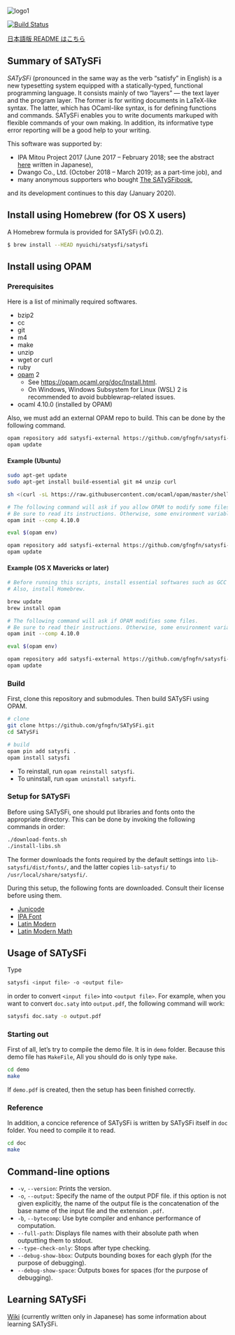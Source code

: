 ![logo1](https://raw.githubusercontent.com/wiki/gfngfn/SATySFi/img/satysfi-logo.png)

[![Build Status](https://github.com/gfngfn/SATySfi/workflows/CI/badge.svg)](https://github.com/gfngfn/SATySFi/actions?query=workflow%3ACI)

[日本語版 README はこちら](https://github.com/gfngfn/SATySFi/blob/master/README-ja.md)

## Summary of SATySFi

*SATySFi* (pronounced in the same way as the verb “satisfy” in English) is a new typesetting system equipped with a statically-typed, functional programming language. It consists mainly of two “layers” ― the text layer and the program layer. The former is for writing documents in LaTeX-like syntax. The latter, which has OCaml-like syntax, is for defining functions and commands. SATySFi enables you to write documents markuped with flexible commands of your own making. In addition, its informative type error reporting will be a good help to your writing.

This software was supported by:

* IPA Mitou Project 2017 (June 2017 – February 2018; see the abstract [here](https://www.ipa.go.jp/jinzai/mitou/2017/gaiyou_t-4.html) written in Japanese),
* Dwango Co., Ltd. (October 2018 – March 2019; as a part-time job), and
* many anonymous supporters who bought [The SATySFi​book](https://booth.pm/ja/items/1127224),

and its development continues to this day (January 2020).

## Install using Homebrew (for OS X users)

A Homebrew formula is provided for SATySFi (v0.0.2).

```sh
$ brew install --HEAD nyuichi/satysfi/satysfi
```

## Install using OPAM

### Prerequisites

Here is a list of minimally required softwares.

* bzip2
* cc
* git
* m4
* make
* unzip
* wget or curl
* ruby
* [opam](https://opam.ocaml.org/) 2
    * See <https://opam.ocaml.org/doc/Install.html>.
    * On Windows, Windows Subsystem for Linux (WSL) 2 is recommended to avoid bubblewrap-related issues.
* ocaml 4.10.0 (installed by OPAM)

Also, we must add an external OPAM repo to build. This can be done by the following command.

```sh
opam repository add satysfi-external https://github.com/gfngfn/satysfi-external-repo.git
opam update
```

#### Example (Ubuntu)

```sh
sudo apt-get update
sudo apt-get install build-essential git m4 unzip curl

sh <(curl -sL https://raw.githubusercontent.com/ocaml/opam/master/shell/install.sh)

# The following command will ask if you allow OPAM to modify some files (e.g. ~/.bash_profile).
# Be sure to read its instructions. Otherwise, some environment variables won't be set.
opam init --comp 4.10.0

eval $(opam env)

opam repository add satysfi-external https://github.com/gfngfn/satysfi-external-repo.git
opam update
```

#### Example (OS X Mavericks or later)

```sh
# Before running this scripts, install essential softwares such as GCC and Make. They can be installed from Xcode Command Line Tools.
# Also, install Homebrew.

brew update
brew install opam

# The following command will ask if OPAM modifies some files.
# Be sure to read their instructions. Otherwise, some environment variables won't be set.
opam init --comp 4.10.0

eval $(opam env)

opam repository add satysfi-external https://github.com/gfngfn/satysfi-external-repo.git
opam update
```

### Build

First, clone this repository and submodules. Then build SATySFi using OPAM.

```sh
# clone
git clone https://github.com/gfngfn/SATySFi.git
cd SATySFi

# build
opam pin add satysfi .
opam install satysfi
```

* To reinstall, run `opam reinstall satysfi`.
* To uninstall, run `opam uninstall satysfi`.

<!--
### Manual build of SATySFi

1. Install ocamlbuild, ocamlfind, and Menhir.
2. In repository, run `make`.
3. `macrodown` should then be available under the diretory.
4. Run `make install` to install `satysfi` as `/usr/local/bin/satysfi`.
5. Run `make install-lib` to create a symbolic link for the library.

You can modify the directory for the installation by specifying `PREFIX` like `sudo make install PREFIX=/usr/bin`. the symbolic link for the SATySFi library will be created as `/usr/local/lib-satysfi -> DIR/lib-satysfi` where `DIR` is the top directory of the repository.
-->

<!--
### Download release from GitHub

See [release page](https://github.com/gfngfn/Macrodown/releases)
-->

### Setup for SATySFi

Before using SATySFi, one should put libraries and fonts onto the appropriate directory. This can be done by invoking the following commands in order:

```sh
./download-fonts.sh
./install-libs.sh
```

The former downloads the fonts required by the default settings into `lib-satysfi/dist/fonts/`, and the latter copies `lib-satysfi/` to  `/usr/local/share/satysfi/`.

During this setup, the following fonts are downloaded. Consult their license before using them.

* [Junicode](http://junicode.sourceforge.net)
* [IPA Font](https://moji.or.jp/ipafont/)
* [Latin Modern](http://www.gust.org.pl/projects/e-foundry/latin-modern/)
* [Latin Modern Math](http://www.gust.org.pl/projects/e-foundry/lm-math)

## Usage of SATySFi

Type

```sh
satysfi <input file> -o <output file>
```

in order to convert `<input file>` into `<output file>`. For example, when you want to convert `doc.saty` into `output.pdf`, the following command will work:

```sh
satysfi doc.saty -o output.pdf
```

### Starting out

First of all, let’s try to compile the demo file. It is in `demo` folder. Because this demo file has `MakeFile`, All you should do is only type `make`.

```sh
cd demo
make
```

If `demo.pdf` is created, then the setup has been finished correctly.

### Reference

In addition, a concice reference of SATySFi is written by SATySFi itself in `doc` folder. You need to compile it to read.

```sh
cd doc
make
```

## Command-line options

* `-v`, `--version`: Prints the version.
* `-o`, `--output`: Specify the name of the output PDF file. if this option is not given explicitly, the name of the output file is the concatenation of the base name of the input file and the extension `.pdf`.
* `-b`, `--bytecomp`: Use byte compiler and enhance performance of computation.
* `--full-path`: Displays file names with their absolute path when outputting them to stdout.
* `--type-check-only`: Stops after type checking.
* `--debug-show-bbox`: Outputs bounding boxes for each glyph (for the purpose of debugging).
* `--debug-show-space`: Outputs boxes for spaces (for the purpose of debugging).

## Learning SATySFi

[Wiki](https://github.com/gfngfn/SATySFi/wiki/SATySFi-Wiki#%E5%AD%A6%E7%BF%92%E7%94%A8%E8%B3%87%E6%96%99) (currently written only in Japanese) has some information about learning SATySFi.
